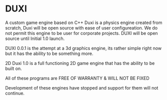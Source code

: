 # DUXI
A custom game engine based on C++
Duxi is a physics engine created from scratch, Duxi will be open source with ease of user configureation. We do not permit this engine to be user for corporate projects. DUXI will be open source until Initial 1.0 launch. 

DUXI 0.0.1 is the attempt at a 3d graphics engine, its rather simple right now but it has the ability to be something more. 

2D Duxi 1.0 is a full functioning 2D game engine that has the ability to be built on. 

All of these programs are FREE OF WARRANTY & WILL NOT BE FIXED 

Development of these engines have stopped and support for them will not continue. 
